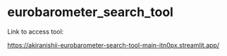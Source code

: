 # eurobarometer_search_tool

Link to access tool:

https://akiranishii-eurobarometer-search-tool-main-itn0px.streamlit.app/